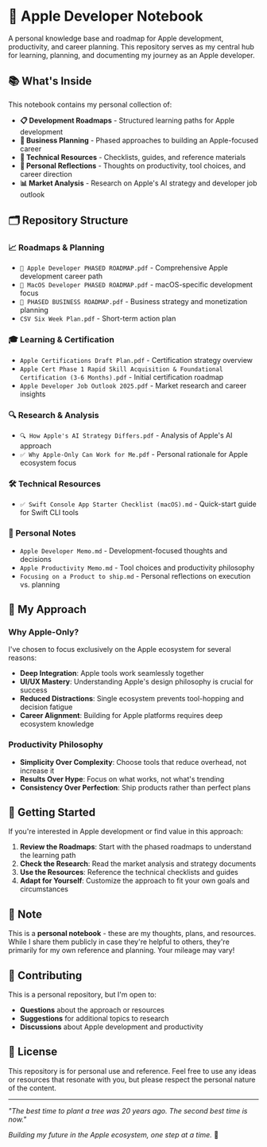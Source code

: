 # 🍎 Apple Developer Notebook

A personal knowledge base and roadmap for Apple development, productivity, and career planning. This repository serves as my central hub for learning, planning, and documenting my journey as an Apple developer.

## 📚 What's Inside

This notebook contains my personal collection of:

- **📋 Development Roadmaps** - Structured learning paths for Apple development
- **🎯 Business Planning** - Phased approaches to building an Apple-focused career
- **📖 Technical Resources** - Checklists, guides, and reference materials
- **💭 Personal Reflections** - Thoughts on productivity, tool choices, and career direction
- **📊 Market Analysis** - Research on Apple's AI strategy and developer job outlook

## 🗂️ Repository Structure

### 📈 Roadmaps & Planning
- `🧭 Apple Developer PHASED ROADMAP.pdf` - Comprehensive Apple development career path
- `🧭 MacOS Developer PHASED ROADMAP.pdf` - macOS-specific development focus
- `💼 PHASED BUSINESS ROADMAP.pdf` - Business strategy and monetization planning
- `CSV Six Week Plan.pdf` - Short-term action plan

### 🎓 Learning & Certification
- `Apple Certifications Draft Plan.pdf` - Certification strategy overview
- `Apple Cert Phase 1 Rapid Skill Acquisition & Foundational Certification (3-6 Months).pdf` - Initial certification roadmap
- `Apple Developer Job Outlook 2025.pdf` - Market research and career insights

### 🔍 Research & Analysis
- `🔍 How Apple's AI Strategy Differs.pdf` - Analysis of Apple's AI approach
- `✅ Why Apple-Only Can Work for Me.pdf` - Personal rationale for Apple ecosystem focus

### 🛠️ Technical Resources
- `✅ Swift Console App Starter Checklist (macOS).md` - Quick-start guide for Swift CLI tools

### 💭 Personal Notes
- `Apple Developer Memo.md` - Development-focused thoughts and decisions
- `Apple Productivity Memo.md` - Tool choices and productivity philosophy
- `Focusing on a Product to ship.md` - Personal reflections on execution vs. planning

## 🎯 My Approach

### Why Apple-Only?
I've chosen to focus exclusively on the Apple ecosystem for several reasons:

- **Deep Integration**: Apple tools work seamlessly together
- **UI/UX Mastery**: Understanding Apple's design philosophy is crucial for success
- **Reduced Distractions**: Single ecosystem prevents tool-hopping and decision fatigue
- **Career Alignment**: Building for Apple platforms requires deep ecosystem knowledge

### Productivity Philosophy
- **Simplicity Over Complexity**: Choose tools that reduce overhead, not increase it
- **Results Over Hype**: Focus on what works, not what's trending
- **Consistency Over Perfection**: Ship products rather than perfect plans

## 🚀 Getting Started

If you're interested in Apple development or find value in this approach:

1. **Review the Roadmaps**: Start with the phased roadmaps to understand the learning path
2. **Check the Research**: Read the market analysis and strategy documents
3. **Use the Resources**: Reference the technical checklists and guides
4. **Adapt for Yourself**: Customize the approach to fit your own goals and circumstances

## 📝 Note

This is a **personal notebook** - these are my thoughts, plans, and resources. While I share them publicly in case they're helpful to others, they're primarily for my own reference and planning. Your mileage may vary!

## 🤝 Contributing

This is a personal repository, but I'm open to:
- **Questions** about the approach or resources
- **Suggestions** for additional topics to research
- **Discussions** about Apple development and productivity

## 📄 License

This repository is for personal use and reference. Feel free to use any ideas or resources that resonate with you, but please respect the personal nature of the content.

---

*"The best time to plant a tree was 20 years ago. The second best time is now."*

*Building my future in the Apple ecosystem, one step at a time.* 🍎 